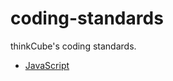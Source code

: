 # coding-standards
thinkCube's coding standards.

* [JavaScript](https://github.com/iswanj/coding-standards/tree/master/javascript)
